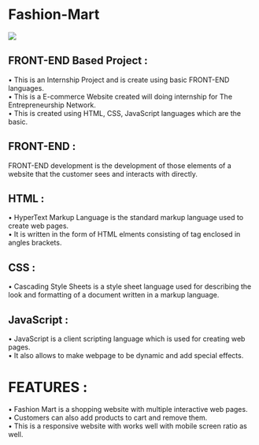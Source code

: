 # Fashion-Mart

<a href="https://sumitrohilla.github.io/Fashion-Mart/"><img src="https://img.shields.io/badge/-Website%20Link-4285F4?style=for-the-badge&logo=Google-Chrome&logoColor=white"/></a>

## FRONT-END Based Project :
 
• This is an Internship Project and is create using basic FRONT-END languages.\
• This is a E-commerce Website created will doing internship for The Entrepreneurship Network. \
• This is created using HTML, CSS, JavaScript languages which are the basic.

## FRONT-END :
FRONT-END development is the development of those elements of a website that the customer sees and interacts with directly.

## HTML :
• HyperText Markup Language is the standard markup language used to create web pages.\
• It is written in the form of HTML elments consisting of tag enclosed in angles brackets.

## CSS :
• Cascading Style Sheets is a style sheet language used for describing the look and formatting of a document written in a markup language.

## JavaScript :
• JavaScript is a client scripting language which is used for creating web pages.\
• It also allows to make webpage to be dynamic and add special effects.

# FEATURES :
• Fashion Mart is a shopping website with multiple interactive web pages. \
• Customers can also add products to cart and remove them.\
• This is a responsive website with works well with mobile screen ratio as well.
